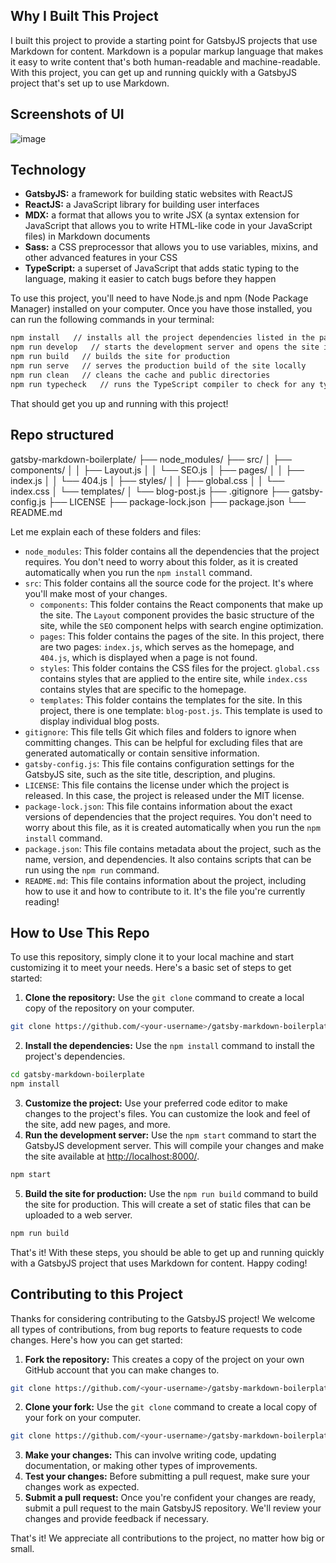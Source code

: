 ## Why I Built This Project

I built this project to provide a starting point for GatsbyJS projects that use Markdown for content. Markdown is a popular markup language that makes it easy to write content that's both human-readable and machine-readable. With this project, you can get up and running quickly with a GatsbyJS project that's set up to use Markdown.

## Screenshots of UI

![image]()

## Technology

- **GatsbyJS:** a framework for building static websites with ReactJS
- **ReactJS:** a JavaScript library for building user interfaces
- **MDX:** a format that allows you to write JSX (a syntax extension for JavaScript that allows you to write HTML-like code in your JavaScript files) in Markdown documents
- **Sass:** a CSS preprocessor that allows you to use variables, mixins, and other advanced features in your CSS
- **TypeScript:** a superset of JavaScript that adds static typing to the language, making it easier to catch bugs before they happen

To use this project, you'll need to have Node.js and npm (Node Package Manager) installed on your computer. Once you have those installed, you can run the following commands in your terminal:

```bash
npm install   // installs all the project dependencies listed in the package.json file
npm run develop   // starts the development server and opens the site in your browser
npm run build   // builds the site for production
npm run serve   // serves the production build of the site locally
npm run clean   // cleans the cache and public directories
npm run typecheck   // runs the TypeScript compiler to check for any type errors in your code
```
That should get you up and running with this project!

## Repo structured

gatsby-markdown-boilerplate/
  ├── node_modules/
  ├── src/
  │   ├── components/
  │   │   ├── Layout.js
  │   │   └── SEO.js
  │   ├── pages/
  │   │   ├── index.js
  │   │   └── 404.js
  │   ├── styles/
  │   │   ├── global.css
  │   │   └── index.css
  │   └── templates/
  │       └── blog-post.js
  ├── .gitignore
  ├── gatsby-config.js
  ├── LICENSE
  ├── package-lock.json
  ├── package.json
  └── README.md

Let me explain each of these folders and files:
- `node_modules`: This folder contains all the dependencies that the project requires. You don't need to worry about this folder, as it is created automatically when you run the `npm install` command.
- `src`: This folder contains all the source code for the project. It's where you'll make most of your changes.
  - `components`: This folder contains the React components that make up the site. The `Layout` component provides the basic structure of the site, while the `SEO` component helps with search engine optimization.
  - `pages`: This folder contains the pages of the site. In this project, there are two pages: `index.js`, which serves as the homepage, and `404.js`, which is displayed when a page is not found.
  - `styles`: This folder contains the CSS files for the project. `global.css` contains styles that are applied to the entire site, while `index.css` contains styles that are specific to the homepage.
  - `templates`: This folder contains the templates for the site. In this project, there is one template: `blog-post.js`. This template is used to display individual blog posts.
- `gitignore`: This file tells Git which files and folders to ignore when committing changes. This can be helpful for excluding files that are generated automatically or contain sensitive information.
- `gatsby-config.js`: This file contains configuration settings for the GatsbyJS site, such as the site title, description, and plugins.
- `LICENSE`: This file contains the license under which the project is released. In this case, the project is released under the MIT license.
- `package-lock.json`: This file contains information about the exact versions of dependencies that the project requires. You don't need to worry about this file, as it is created automatically when you run the `npm install` command.
- `package.json`: This file contains metadata about the project, such as the name, version, and dependencies. It also contains scripts that can be run using the `npm run` command.
- `README.md`: This file contains information about the project, including how to use it and how to contribute to it. It's the file you're currently reading!

## How to Use This Repo

To use this repository, simply clone it to your local machine and start customizing it to meet your needs. Here's a basic set of steps to get started:

1. **Clone the repository:** Use the `git clone` command to create a local copy of the repository on your computer.

```bash
git clone https://github.com/<your-username>/gatsby-markdown-boilerplate.git
```

2. **Install the dependencies:** Use the `npm install` command to install the project's dependencies.

```bash
cd gatsby-markdown-boilerplate
npm install
```

3. **Customize the project:** Use your preferred code editor to make changes to the project's files. You can customize the look and feel of the site, add new pages, and more.
4. **Run the development server:** Use the `npm start` command to start the GatsbyJS development server. This will compile your changes and make the site available at [http://localhost:8000/](http://localhost:8000/).

```bash
npm start
```

5. **Build the site for production:** Use the `npm run build` command to build the site for production. This will create a set of static files that can be uploaded to a web server.

```bash
npm run build
```

That's it! With these steps, you should be able to get up and running quickly with a GatsbyJS project that uses Markdown for content. Happy coding!

## Contributing to this Project

Thanks for considering contributing to the GatsbyJS project! We welcome all types of contributions, from bug reports to feature requests to code changes. Here's how you can get started:

1. **Fork the repository:** This creates a copy of the project on your own GitHub account that you can make changes to.

```bash
git clone https://github.com/<your-username>/gatsby-markdown-boilerplate.git
```

2. **Clone your fork:** Use the `git clone` command to create a local copy of your fork on your computer.

```bash
git clone https://github.com/<your-username>/gatsby-markdown-boilerplate.git
```

3. **Make your changes:** This can involve writing code, updating documentation, or making other types of improvements.
4. **Test your changes:** Before submitting a pull request, make sure your changes work as expected.
5. **Submit a pull request:** Once you're confident your changes are ready, submit a pull request to the main GatsbyJS repository. We'll review your changes and provide feedback if necessary.

That's it! We appreciate all contributions to the project, no matter how big or small.
